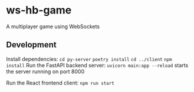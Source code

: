 # ws-hb-game
A multiplayer game using WebSockets

## Development
Install dependencies:
`cd py-server`
`poetry install`
`cd ../client`
`npm install`
Run the FastAPI backend server:
`uvicorn main:app --reload` starts the server running on port 8000

Run the React frontend client:
`npm run start`
